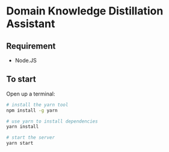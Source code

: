 # Domain Knowledge Distillation Assistant

## Requirement
* Node.JS

## To start
Open up a terminal:
```bash
# install the yarn tool
npm install -g yarn

# use yarn to install dependencies
yarn install

# start the server
yarn start
```